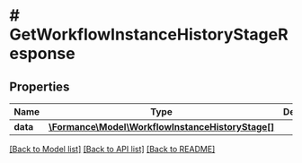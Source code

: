 # # GetWorkflowInstanceHistoryStageResponse

## Properties

Name | Type | Description | Notes
------------ | ------------- | ------------- | -------------
**data** | [**\Formance\Model\WorkflowInstanceHistoryStage[]**](WorkflowInstanceHistoryStage.md) |  |

[[Back to Model list]](../../README.md#models) [[Back to API list]](../../README.md#endpoints) [[Back to README]](../../README.md)
